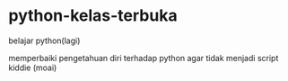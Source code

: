 # python-kelas-terbuka
belajar python(lagi)

memperbaiki pengetahuan diri terhadap python agar tidak menjadi script kiddie (moai)

